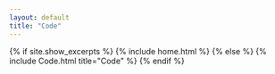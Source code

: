 ```yaml
---
layout: default
title: "Code"
---
```


{% if site.show_excerpts %}
  {% include home.html %}
{% else %}
  {% include Code.html title="Code" %}
{% endif %}


